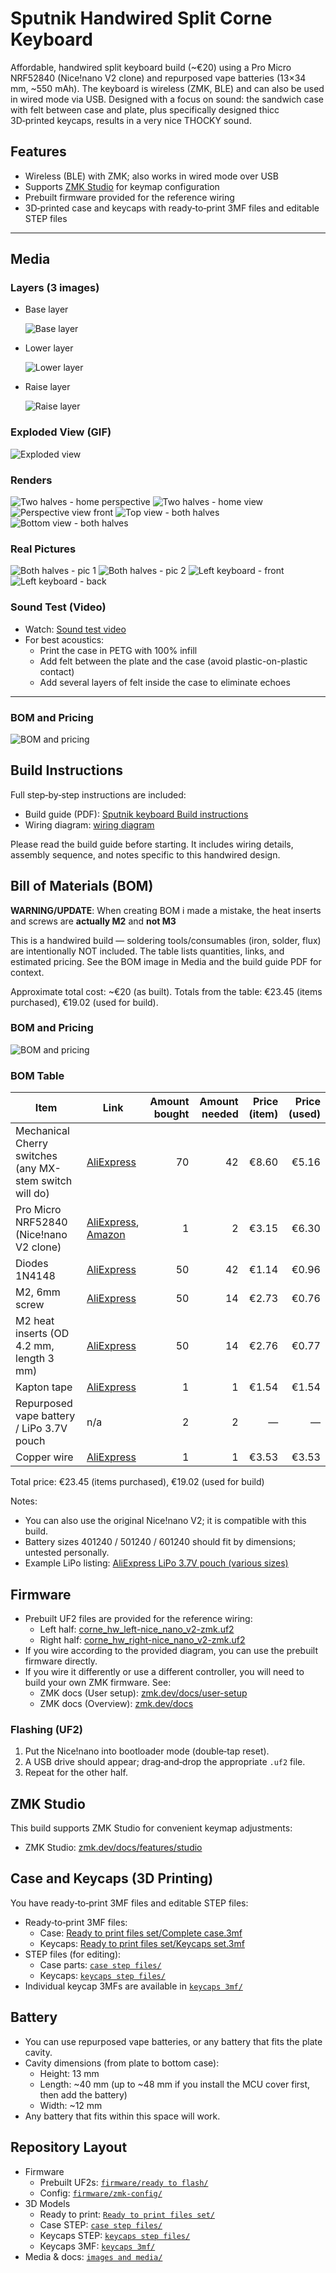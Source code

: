 # Sputnik Handwired Split Corne Keyboard

Affordable, handwired split keyboard build (~€20) using a Pro Micro NRF52840 (Nice!nano V2 clone) and repurposed vape batteries (13×34 mm, ~550 mAh). The keyboard is wireless (ZMK, BLE) and can also be used in wired mode via USB. Designed with a focus on sound: the sandwich case with felt between case and plate, plus specifically designed thicc 3D‑printed keycaps, results in a very nice THOCKY sound.

## Features
- Wireless (BLE) with ZMK; also works in wired mode over USB
- Supports [ZMK Studio](https://zmk.dev/docs/features/studio) for keymap configuration
- Prebuilt firmware provided for the reference wiring
- 3D‑printed case and keycaps with ready‑to‑print 3MF files and editable STEP files

---

## Media

### Layers (3 images)
- Base layer
  
  ![Base layer](<images and media/base layer.png>)
- Lower layer
  
  ![Lower layer](<images and media/lower layer.png>)
- Raise layer
  
  ![Raise layer](<images and media/raise layer.png>)



### Exploded View (GIF)
![Exploded view](<images and media/exploded view gif.gif>)

### Renders
![Two halves - home perspective](<images and media/2 halves home perspective view.png>)
![Two halves - home view](<images and media/2 halves home view.png>)
![Perspective view front](<images and media/perspective view front.png>)
![Top view - both halves](<images and media/top view both halfes.png>)
![Bottom view - both halves](<images and media/bottom view both halfes.png>)

### Real Pictures
![Both halves - pic 1](<images and media/pictures/both halfes pic 1.jpg>)
![Both halves - pic 2](<images and media/pictures/both halfes pic 2.jpg>)
![Left keyboard - front](<images and media/pictures/left keeb front.jpg>)
![Left keyboard - back](<images and media/pictures/left keeb back.jpg>)

### Sound Test (Video)
- Watch: [Sound test video](https://imgur.com/a/sputnik-split-keyboard-sound-6rZV6Jm)
- For best acoustics:
  - Print the case in PETG with 100% infill
  - Add felt between the plate and the case (avoid plastic-on-plastic contact)
  - Add several layers of felt inside the case to eliminate echoes

---
### BOM and Pricing
![BOM and pricing](<images and media/BOM and price.png>)
## Build Instructions


Full step‑by‑step instructions are included:
- Build guide (PDF): [Sputnik keyboard Build instructions](<images and media/Sputnik keboard Build instructions.pdf>)
- Wiring diagram: [wiring diagram](<images and media/wiring diagram.jpg>)

Please read the build guide before starting. It includes wiring details, assembly sequence, and notes specific to this handwired design.

## Bill of Materials (BOM)

**WARNING/UPDATE**: When creating BOM i made a mistake, the heat inserts and screws are **actually M2** and **not M3**

This is a handwired build — soldering tools/consumables (iron, solder, flux) are intentionally NOT included. The table lists quantities, links, and estimated pricing. See the BOM image in Media and the build guide PDF for context.

Approximate total cost: ~€20 (as built). Totals from the table: €23.45 (items purchased), €19.02 (used for build).

### BOM and Pricing
![BOM and pricing](<images and media/BOM and price.png>)

### BOM Table

| Item | Link | Amount bought | Amount needed | Price (item) | Price (used) |
|---|---|---:|---:|---:|---:|
| Mechanical Cherry switches (any MX-stem switch will do) | [AliExpress][bom-switches] | 70 | 42 | €8.60 | €5.16 |
| Pro Micro NRF52840 (Nice!nano V2 clone) | [AliExpress][bom-mcu], [Amazon][bom-mcu-amazon] | 1 | 2 | €3.15 | €6.30 |
| Diodes 1N4148 | [AliExpress][bom-diodes] | 50 | 42 | €1.14 | €0.96 |
| M2, 6mm screw | [AliExpress][bom-screws] | 50 | 14 | €2.73 | €0.76 |
| M2 heat inserts (OD 4.2 mm, length 3 mm) | [AliExpress][bom-inserts] | 50 | 14 | €2.76 | €0.77 |
| Kapton tape | [AliExpress][bom-kapton] | 1 | 1 | €1.54 | €1.54 |
| Repurposed vape battery / LiPo 3.7V pouch | n/a | 2 | 2 | — | — |
| Copper wire | [AliExpress][bom-wire] | 1 | 1 | €3.53 | €3.53 |

Total price: €23.45 (items purchased), €19.02 (used for build)

Notes:
- You can also use the original Nice!nano V2; it is compatible with this build.
- Battery sizes 401240 / 501240 / 601240 should fit by dimensions; untested personally.
- Example LiPo listing: [AliExpress LiPo 3.7V pouch (various sizes)][bom-lipo]

[bom-switches]: https://www.aliexpress.com/item/1005007345651159.html?spm=a2g0o.productlist.main.3.1c0c5261aCURnr&algo_pvid=b00fd779-7665-47e9-ae03-470b540f6337&algo_exp_id=b00fd779-7665-47e9-ae03-470b540f6337-2&pdp_ext_f=%7B%22order%22%3A%226394%22%2C%22eval%22%3A%221%22%2C%22orig_sl_item_id%22%3A%221005007345651159%22%2C%22orig_item_id%22%3A%221005009261993092%22%2C%22fromPage%22%3A%22search%22%7D&pdp_npi=6%40dis%21EUR%215.95%212.98%21%21%2148.40%2124.20%21%40210384cc17589018536814612e5c26%2112000040355282124%21sea%21HR%216267174471%21X%211%210%21n_tag%3A-29919%3Bd%3Ae5d82de9%3Bm03_new_user%3A-29895&curPageLogUid=zCC6svikv5Hc&utparam-url=scene%3Asearch%7Cquery_from%3A%7Cx_object_id%3A1005007345651159%7C_p_origin_prod%3A1005009261993092
[bom-mcu]: https://www.aliexpress.com/item/1005006995289476.html?spm=a2g0o.productlist.main.3.54714221NO3mPU&algo_pvid=018aecb1-eafc-46ed-bf24-799c5e0c8c98&algo_exp_id=018aecb1-eafc-46ed-bf24-799c5e0c8c98-6&pdp_ext_f=%7B%22order%22%3A%221766%22%2C%22eval%22%3A%221%22%2C%22orig_sl_item_id%22%3A%221005006995289476%22%2C%22orig_item_id%22%3A%221005006599766097%22%2C%22fromPage%22%3A%22search%22%7D&pdp_npi=6%40dis%21EUR%216.30%213.15%21%21%2151.30%2125.65%21%402103835c17589020591883661e413f%2112000038985691707%21sea%21HR%216267174471%21X%211%210%21n_tag%3A-29919%3Bd%3Ae5d82de9%3Bm03_new_user%3A-29895&curPageLogUid=VJ4Cad4XkmFS&utparam-url=scene%3Asearch%7Cquery_from%3A%7Cx_object_id%3A1005006995289476%7C_p_origin_prod%3A1005006599766097
[bom-diodes]: https://www.aliexpress.com/item/1005006245109375.html?spm=a2g0o.productlist.main.7.5f80648d0kGwN4&algo_pvid=28c31425-6c38-46a6-8a23-bc7315cb9f00&algo_exp_id=28c31425-6c38-46a6-8a23-bc7315cb9f00-6&pdp_ext_f=%7B%22order%22%3A%22973%22%2C%22eval%22%3A%221%22%2C%22fromPage%22%3A%22search%22%7D&pdp_npi=6%40dis%21EUR%211.75%211.14%21%21%2114.21%219.26%21%402103919917589021056008905e2bbe%2112000036448323916%21sea%21HR%216267174471%21X%211%210%21n_tag%3A-29919%3Bd%3Ae5d82de9%3Bm03_new_user%3A-29895&curPageLogUid=OhJwy5f5LVsx&utparam-url=scene%3Asearch%7Cquery_from%3A%7Cx_object_id%3A1005006245109375%7C_p_origin_prod%3A
[bom-screws]: https://www.aliexpress.com/item/1005005070119421.html?spm=a2g0o.cart.0.0.29ce38daTZImhU&mp=1&pdp_npi=5%40dis%21EUR%21EUR%202.73%21EUR%202.73%21%21EUR%202.73%21%21%21%40211b81a317589021869796790e7203%2112000031519353292%21ct%21HR%216267174471%21%211%210&pdp_ext_f=%7B%22cart2PdpParams%22%3A%7B%22pdpBusinessMode%22%3A%22retail%22%7D%7D
[bom-inserts]: https://www.aliexpress.com/item/1005003582355741.html?spm=a2g0o.cart.0.0.29ce38daTZImhU&mp=1&pdp_npi=5%40dis%21EUR%21EUR%202.83%21EUR%202.76%21%21EUR%202.76%21%21%21%40211b81a317589021869796790e7203%2112000026370649726%21ct%21HR%216267174471%21%211%210
[bom-kapton]: https://www.aliexpress.com/item/1005007518587827.html?spm=a2g0o.productlist.main.2.202f49e3GVOXp0&algo_pvid=b11967b5-32c6-4440-93a4-052201d52ac3&algo_exp_id=b11967b5-32c6-4440-93a4-052201d52ac3-4&pdp_ext_f=%7B%22order%22%3A%2216925%22%2C%22eval%22%3A%221%22%2C%22fromPage%22%3A%22search%22%7D&pdp_npi=6%40dis%21EUR%211.54%211.54%21%21%2112.49%2112.49%21%402103891017590609061623435ece05%2112000041103956429%21sea%21HR%216267174471%21X%211%210%21n_tag%3A-29919%3Bd%3Ae5d82de9%3Bm03_new_user%3A-29895&curPageLogUid=FLnTGx29WStB&utparam-url=scene%3Asearch%7Cquery_from%3A%7Cx_object_id%3A1005007518587827%7C_p_origin_prod%3A
[bom-wire]: https://www.aliexpress.com/item/1005009078359338.html?spm=a2g0o.order_list.order_list_main.56.47741802kB9uqg
[bom-mcu-amazon]: https://www.amazon.com/Development-Bluetooth-Management-Module%EF%BC%8CNano-Compatible/dp/B0F1KDBDHQ?th=1
[bom-lipo]: https://www.aliexpress.com/item/32706541598.html?spm=a2g0o.productlist.main.1.6c9255ca3SqWTn&algo_pvid=5ca5e224-6927-48ec-9224-5f801eb8a34f&algo_exp_id=5ca5e224-6927-48ec-9224-5f801eb8a34f-0&pdp_ext_f=%7B%22order%22%3A%222%22%2C%22eval%22%3A%221%22%2C%22fromPage%22%3A%22search%22%7D&pdp_npi=6%40dis%21EUR%218.07%217.50%21%21%219.24%218.59%21%40211b619a17591477346181228e9763%2112000048362357032%21sea%21HR%216267174471%21X%211%210%21n_tag%3A-29919%3Bd%3Ae5d82de9%3Bm03_new_user%3A-29895&curPageLogUid=WjLGl3y7nFDC&utparam-url=scene%3Asearch%7Cquery_from%3A%7Cx_object_id%3A32706541598%7C_p_origin_prod%3A

## Firmware
- Prebuilt UF2 files are provided for the reference wiring:
  - Left half: [corne_hw_left-nice_nano_v2-zmk.uf2](<firmware/ready to flash/corne_hw_left-nice_nano_v2-zmk.uf2>)
  - Right half: [corne_hw_right-nice_nano_v2-zmk.uf2](<firmware/ready to flash/corne_hw_right-nice_nano_v2-zmk.uf2>)
- If you wire according to the provided diagram, you can use the prebuilt firmware directly.
- If you wire it differently or use a different controller, you will need to build your own ZMK firmware. See:
  - ZMK docs (User setup): [zmk.dev/docs/user-setup](https://zmk.dev/docs/user-setup)
  - ZMK docs (Overview): [zmk.dev/docs](https://zmk.dev/docs)

### Flashing (UF2)
1. Put the Nice!nano into bootloader mode (double‑tap reset).
2. A USB drive should appear; drag‑and‑drop the appropriate `.uf2` file.
3. Repeat for the other half.

## ZMK Studio
This build supports ZMK Studio for convenient keymap adjustments:
- ZMK Studio: [zmk.dev/docs/features/studio](https://zmk.dev/docs/features/studio)

## Case and Keycaps (3D Printing)
You have ready‑to‑print 3MF files and editable STEP files:
- Ready‑to‑print 3MF files:
  - Case: [Ready to print files set/Complete case.3mf](<Ready to print files set/Complete case.3mf>)
  - Keycaps: [Ready to print files set/Keycaps set.3mf](<Ready to print files set/Keycaps set.3mf>)
- STEP files (for editing):
  - Case parts: [`case step files/`](<case step files/>)
  - Keycaps: [`keycaps step files/`](<keycaps step files/>)
- Individual keycap 3MFs are available in [`keycaps 3mf/`](<keycaps 3mf/>)

## Battery
- You can use repurposed vape batteries, or any battery that fits the plate cavity.
- Cavity dimensions (from plate to bottom case):
  - Height: 13 mm
  - Length: ~40 mm (up to ~48 mm if you install the MCU cover first, then add the battery)
  - Width: ~12 mm
- Any battery that fits within this space will work.

## Repository Layout
- Firmware
  - Prebuilt UF2s: [`firmware/ready to flash/`](<firmware/ready to flash/>)
  - Config: [`firmware/zmk-config/`](<firmware/zmk-config/>)
- 3D Models
  - Ready to print: [`Ready to print files set/`](<Ready to print files set/>)
  - Case STEP: [`case step files/`](<case step files/>)
  - Keycaps STEP: [`keycaps step files/`](<keycaps step files/>)
  - Keycaps 3MF: [`keycaps 3mf/`](<keycaps 3mf/>)
- Media & docs: [`images and media/`](<images and media/>)
